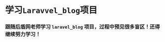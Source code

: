 
# 学习`Laravvel_blog`项目
                                                 
### 跟随后盾网老师学习 `laravel_blog` 项目，过程中预见很多盲区！还得继续努力学习！